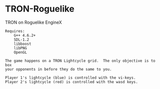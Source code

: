 TRON-Roguelike
==============

TRON on Roguelike EngineX

	Requires:
		G++ 4.6.2+
		SDL-1.2
		libboost
		libPNG
		OpenGL

	The game happens on a TRON Lightcycle grid.  The only objective is to box
	your opponents in before they do the same to you.

	Player 1's lightcycle (blue) is controlled with the vi-keys.
	Player 2's lightcycle (red) is controlled with the wasd keys.
